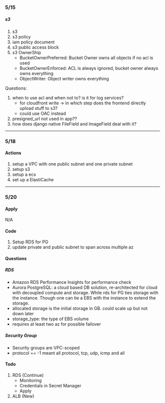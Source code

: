 ### 5/15

##### s3

1. s3
2. s3 policy
3. iam policy document
4. s3 public access block
5. s3 OwnerShip
   - BucketOwnerPreferred: Bucket Owner owns all objects if no acl is used
   - BucketOwnerEnforced: ACL is always ignored, bucket owner always owns everything
   - ObjectWriter: Object writer owns everything

Questions:

1. when to use acl and when not to? is it for log services?
   - for cloudfront write -> in which step does the frontend directly upload stuff to s3?
   - could use OAC instead
2. presigned_url not used in app??
3. how does django native FileField and ImageField deal with it?

---

### 5/18

#### Actions

1. setup a VPC with one public subnet and one private subnet
2. setup s3
3. setup a ecs
4. set up a ElastiCache

---

### 5/20

#### Apply

N/A

#### Code

1. Setup RDS for PG
2. update private and public subnet to span across multiple az

#### Questions

##### RDS

- Amazon RDS Performance Insights for performance check
- Aurora PostgreSQL: a cloud based DB solution, re-architected for cloud with decoupled compute and storage. While rds for PG ties storage with the instance. Though one can tie a EBS with the instance to extend the storage.
- allocated storage is the initial storage in GB. could scale up but not down later
- storage_type: the type of EBS volume
- requires at least two az for possible failover

##### Security Group

- Security groups are VPC-scoped
- protocol == -1 meant all protocol, tcp, udp, icmp and all

#### Todo

1. RDS (Continue)
   - Monitoring
   - Credentials in Secret Manager
   - Apply
2. ALB (New)
